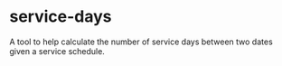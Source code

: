 # service-days
A tool to help calculate the number of service days between two dates given a service schedule.

